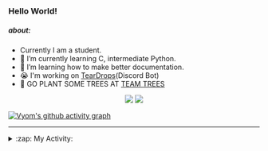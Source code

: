 ### Hello World!

##### about:
- Currently I am a student.
- 🌱 I’m currently learning C, intermediate Python.
- 🌱 I’m learning how to make better documentation.
- 😭 I'm working on [TearDrops](https://github.com/Vyvy-vi/TearDrops)(Discord Bot)
- 🌱 GO PLANT SOME TREES AT [TEAM TREES](https://teamtrees.org/)

<p align="center">
  <a href="https://twitter.com/Vyvy_viM"><img target="_blank" src="https://img.shields.io/badge/twitter%20@Vyvy_viM-0D95E8?style=for-the-badge&logo=twitter&logoColor=white"/></a> 
  <a href="https://vyvy-vi.github.io/portfolio"><img target="_blank" src="https://img.shields.io/badge/-I%27m_craving_for_open_source-green?style=for-the-badge&logo=github&logoColor=black"/></a> 
</p>

[![Vyom's github activity graph](https://activity-graph.herokuapp.com/graph?username=Vyvy-vi)](https://github.com/ashutosh00710/github-readme-activity-graph)

---
<details>
  <summary>:zap: My Activity:</summary>
  
<!--START_SECTION:waka-->
**I'm a Night 🦉** 

```text
🌞 Morning    38 commits     █░░░░░░░░░░░░░░░░░░░░░░░░   5.7% 
🌆 Daytime    217 commits    ████████░░░░░░░░░░░░░░░░░   32.53% 
🌃 Evening    245 commits    █████████░░░░░░░░░░░░░░░░   36.73% 
🌙 Night      167 commits    ██████░░░░░░░░░░░░░░░░░░░   25.04%

```
📅 **I'm Most Productive on Thursday** 

```text
Monday       97 commits     ███░░░░░░░░░░░░░░░░░░░░░░   14.54% 
Tuesday      87 commits     ███░░░░░░░░░░░░░░░░░░░░░░   13.04% 
Wednesday    131 commits    █████░░░░░░░░░░░░░░░░░░░░   19.64% 
Thursday     140 commits    █████░░░░░░░░░░░░░░░░░░░░   20.99% 
Friday       40 commits     █░░░░░░░░░░░░░░░░░░░░░░░░   6.0% 
Saturday     78 commits     ███░░░░░░░░░░░░░░░░░░░░░░   11.69% 
Sunday       94 commits     ███░░░░░░░░░░░░░░░░░░░░░░   14.09%

```


📊 **This Week I Spent My Time On** 

```text
🔥 Editors: 
Vim                      11 hrs 57 mins      █████████████████████████   100.0%

🐱‍💻 Projects: 
TEC-Discord-Automation   7 hrs 37 mins       ████████████████░░░░░░░░░   63.79% 
TheGame                  3 hrs 46 mins       ████████░░░░░░░░░░░░░░░░░   31.57% 
discourse-data           26 mins             █░░░░░░░░░░░░░░░░░░░░░░░░   3.71% 
Unknown Project          5 mins              ░░░░░░░░░░░░░░░░░░░░░░░░░   0.71% 
TearDrops                1 min               ░░░░░░░░░░░░░░░░░░░░░░░░░   0.22%

```


<!--END_SECTION:waka-->
</details>
